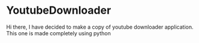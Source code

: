 # YoutubeDownloader
Hi there, I have decided to make a copy of youtube downloader application. This one is made completely using python 
